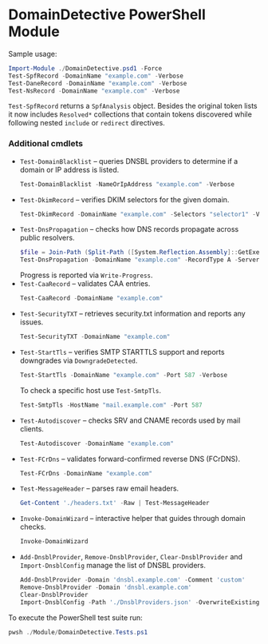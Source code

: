 # DomainDetective PowerShell Module

Sample usage:

```powershell
Import-Module ./DomainDetective.psd1 -Force
Test-SpfRecord -DomainName "example.com" -Verbose
Test-DaneRecord -DomainName "example.com" -Verbose
Test-NsRecord -DomainName "example.com" -Verbose
```

`Test-SpfRecord` returns a `SpfAnalysis` object. Besides the original token lists it now includes `Resolved*` collections that contain tokens discovered while following nested `include` or `redirect` directives.

### Additional cmdlets

- `Test-DomainBlacklist` – queries DNSBL providers to determine if a domain or IP address is listed.
  ```powershell
  Test-DomainBlacklist -NameOrIpAddress "example.com" -Verbose
  ```
- `Test-DkimRecord` – verifies DKIM selectors for the given domain.
  ```powershell
  Test-DkimRecord -DomainName "example.com" -Selectors "selector1" -Verbose
  ```
- `Test-DnsPropagation` – checks how DNS records propagate across public resolvers.
  ```powershell
  $file = Join-Path (Split-Path ([System.Reflection.Assembly]::GetExecutingAssembly().Location)) 'Data/DNS/PublicDNS.json'
  Test-DnsPropagation -DomainName "example.com" -RecordType A -ServersFile $file -CompareResults
  ```
  Progress is reported via `Write-Progress`.
- `Test-CaaRecord` – validates CAA entries.
  ```powershell
  Test-CaaRecord -DomainName "example.com"
  ```
- `Test-SecurityTXT` – retrieves security.txt information and reports any issues.
  ```powershell
  Test-SecurityTXT -DomainName "example.com"
  ```
- `Test-StartTls` – verifies SMTP STARTTLS support and reports downgrades via `DowngradeDetected`.
  ```powershell
  Test-StartTls -DomainName "example.com" -Port 587 -Verbose
  ```
  To check a specific host use `Test-SmtpTls`.
  ```powershell
  Test-SmtpTls -HostName "mail.example.com" -Port 587
  ```
- `Test-Autodiscover` – checks SRV and CNAME records used by mail clients.
  ```powershell
  Test-Autodiscover -DomainName "example.com"
  ```
- `Test-FCrDns` – validates forward-confirmed reverse DNS (FCrDNS).
  ```powershell
  Test-FCrDns -DomainName "example.com"
  ```
- `Test-MessageHeader` – parses raw email headers.
  ```powershell
  Get-Content './headers.txt' -Raw | Test-MessageHeader
  ```
- `Invoke-DomainWizard` – interactive helper that guides through domain checks.
  ```powershell
  Invoke-DomainWizard
  ```
- `Add-DnsblProvider`, `Remove-DnsblProvider`, `Clear-DnsblProvider` and `Import-DnsblConfig` manage the list of DNSBL providers.
  ```powershell
  Add-DnsblProvider -Domain 'dnsbl.example.com' -Comment 'custom'
  Remove-DnsblProvider -Domain 'dnsbl.example.com'
  Clear-DnsblProvider
  Import-DnsblConfig -Path './DnsblProviders.json' -OverwriteExisting
  ```

To execute the PowerShell test suite run:

```powershell
pwsh ./Module/DomainDetective.Tests.ps1
```
